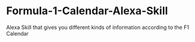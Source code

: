 # Formula-1-Calendar-Alexa-Skill
Alexa Skill that gives you different kinds of information according to the F1 Calendar
